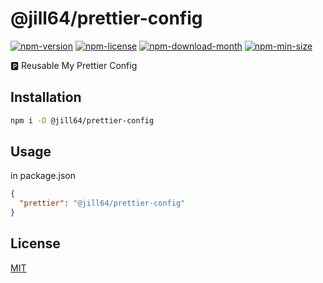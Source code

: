 <!----- BEGIN GHOST DOCS HEADER ----->

# @jill64/prettier-config


<!----- BEGIN GHOST DOCS BADGES ----->
<a href="https://npmjs.com/package/@jill64/prettier-config"><img src="https://img.shields.io/npm/v/@jill64/prettier-config" alt="npm-version" /></a> <a href="https://npmjs.com/package/@jill64/prettier-config"><img src="https://img.shields.io/npm/l/@jill64/prettier-config" alt="npm-license" /></a> <a href="https://npmjs.com/package/@jill64/prettier-config"><img src="https://img.shields.io/npm/dm/@jill64/prettier-config" alt="npm-download-month" /></a> <a href="https://npmjs.com/package/@jill64/prettier-config"><img src="https://img.shields.io/bundlephobia/min/@jill64/prettier-config" alt="npm-min-size" /></a>
<!----- END GHOST DOCS BADGES ----->


🅿️ Reusable My Prettier Config

<!----- END GHOST DOCS HEADER ----->

## Installation

```sh
npm i -D @jill64/prettier-config
```

## Usage

in package.json

```json
{
  "prettier": "@jill64/prettier-config"
}
```

<!----- BEGIN GHOST DOCS FOOTER ----->

## License

[MIT](LICENSE)

<!----- END GHOST DOCS FOOTER ----->
